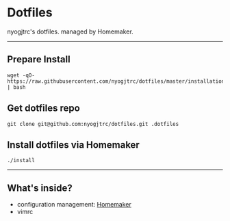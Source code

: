 # Dotfiles

nyogjtrc's dotfiles. managed by Homemaker.

---

## Prepare Install

```
wget -qO- https://raw.githubusercontent.com/nyogjtrc/dotfiles/master/installation/basic.sh | bash
```

## Get dotfiles repo
```
git clone git@github.com:nyogjtrc/dotfiles.git .dotfiles
```

## Install dotfiles via Homemaker

```
./install
```

---

## What's inside?

- configuration management: [Homemaker](//github.com/FooSoft/homemaker)
- vimrc
